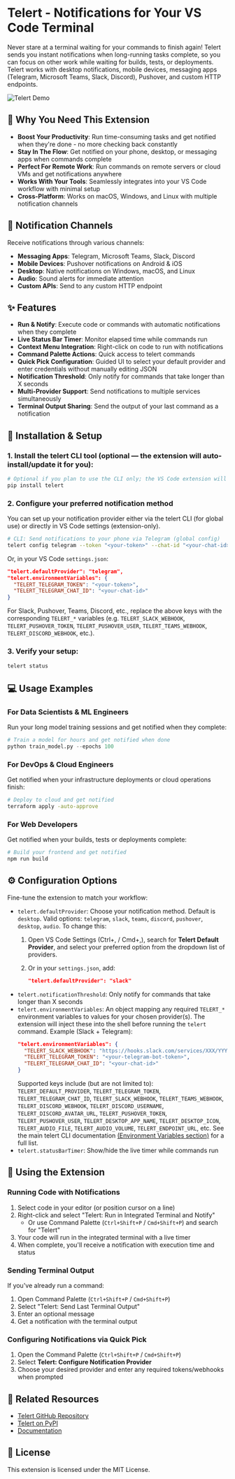 # Telert - Notifications for Your VS Code Terminal

Never stare at a terminal waiting for your commands to finish again! Telert sends you instant notifications when long-running tasks complete, so you can focus on other work while waiting for builds, tests, or deployments. Telert works with desktop notifications, mobile devices, messaging apps (Telegram, Microsoft Teams, Slack, Discord), Pushover, and custom HTTP endpoints.

![Telert Demo](https://raw.githubusercontent.com/navig-me/telert/main/docs/telert-demo.gif)

## 🚀 Why You Need This Extension

- **Boost Your Productivity**: Run time-consuming tasks and get notified when they're done - no more checking back constantly
- **Stay In The Flow**: Get notified on your phone, desktop, or messaging apps when commands complete
- **Perfect For Remote Work**: Run commands on remote servers or cloud VMs and get notifications anywhere
- **Works With Your Tools**: Seamlessly integrates into your VS Code workflow with minimal setup
- **Cross-Platform**: Works on macOS, Windows, and Linux with multiple notification channels

## 📱 Notification Channels

Receive notifications through various channels:

- **Messaging Apps**: Telegram, Microsoft Teams, Slack, Discord
- **Mobile Devices**: Pushover notifications on Android & iOS 
- **Desktop**: Native notifications on Windows, macOS, and Linux
- **Audio**: Sound alerts for immediate attention
- **Custom APIs**: Send to any custom HTTP endpoint

## ✨ Features

- **Run & Notify**: Execute code or commands with automatic notifications when they complete
- **Live Status Bar Timer**: Monitor elapsed time while commands run
- **Context Menu Integration**: Right-click on code to run with notifications
- **Command Palette Actions**: Quick access to telert commands
- **Quick Pick Configuration**: Guided UI to select your default provider and enter credentials without manually editing JSON
- **Notification Threshold**: Only notify for commands that take longer than X seconds
- **Multi-Provider Support**: Send notifications to multiple services simultaneously
- **Terminal Output Sharing**: Send the output of your last command as a notification

## 🔧 Installation & Setup

### 1. Install the telert CLI tool (optional — the extension will auto-install/update it for you):

```bash
# Optional if you plan to use the CLI only; the VS Code extension will auto-install/update it
pip install telert
```

### 2. Configure your preferred notification method

You can set up your notification provider either via the telert CLI (for global use) or directly in VS Code settings (extension-only).

```bash
# CLI: Send notifications to your phone via Telegram (global config)
telert config telegram --token "<your-token>" --chat-id "<your-chat-id>" --set-default
```

Or, in your VS Code `settings.json`:

```json
"telert.defaultProvider": "telegram",
"telert.environmentVariables": {
  "TELERT_TELEGRAM_TOKEN": "<your-token>",
  "TELERT_TELEGRAM_CHAT_ID": "<your-chat-id>"
}
```

For Slack, Pushover, Teams, Discord, etc., replace the above keys with the corresponding `TELERT_*` variables (e.g. `TELERT_SLACK_WEBHOOK`, `TELERT_PUSHOVER_TOKEN`, `TELERT_PUSHOVER_USER`, `TELERT_TEAMS_WEBHOOK`, `TELERT_DISCORD_WEBHOOK`, etc.).

### 3. Verify your setup:

```bash
telert status
```

## 💻 Usage Examples

### For Data Scientists & ML Engineers

Run your long model training sessions and get notified when they complete:

```python
# Train a model for hours and get notified when done
python train_model.py --epochs 100
```

### For DevOps & Cloud Engineers

Get notified when your infrastructure deployments or cloud operations finish:

```bash
# Deploy to cloud and get notified
terraform apply -auto-approve
```

### For Web Developers

Get notified when your builds, tests or deployments complete:

```bash
# Build your frontend and get notified
npm run build
```

## ⚙️ Configuration Options

Fine-tune the extension to match your workflow:

* `telert.defaultProvider`: Choose your notification method. Default is `desktop`. Valid options: `telegram`, `slack`, `teams`, `discord`, `pushover`, `desktop`, `audio`.
  To change this:
  1. Open VS Code Settings (Ctrl+, / Cmd+,), search for **Telert Default Provider**, and select your preferred option from the dropdown list of providers.
  2. Or in your `settings.json`, add:

     ```json
     "telert.defaultProvider": "slack"
     ```
* `telert.notificationThreshold`: Only notify for commands that take longer than X seconds
* `telert.environmentVariables`: An object mapping any required `TELERT_*` environment variables to values for your chosen provider(s). The extension will inject these into the shell before running the `telert` command.
  Example (Slack + Telegram):
  ```json
  "telert.environmentVariables": {
    "TELERT_SLACK_WEBHOOK": "https://hooks.slack.com/services/XXX/YYY/ZZZ",
    "TELERT_TELEGRAM_TOKEN": "<your-telegram-bot-token>",
    "TELERT_TELEGRAM_CHAT_ID": "<your-chat-id>"
  }
  ```
  Supported keys include (but are not limited to):
  `TELERT_DEFAULT_PROVIDER`, `TELERT_TELEGRAM_TOKEN`, `TELERT_TELEGRAM_CHAT_ID`,
  `TELERT_SLACK_WEBHOOK`, `TELERT_TEAMS_WEBHOOK`, `TELERT_DISCORD_WEBHOOK`,
  `TELERT_DISCORD_USERNAME`, `TELERT_DISCORD_AVATAR_URL`, `TELERT_PUSHOVER_TOKEN`,
  `TELERT_PUSHOVER_USER`, `TELERT_DESKTOP_APP_NAME`, `TELERT_DESKTOP_ICON`,
  `TELERT_AUDIO_FILE`, `TELERT_AUDIO_VOLUME`, `TELERT_ENDPOINT_URL`, etc.
  See the main telert CLI documentation [(Environment Variables section)](https://github.com/navig-me/telert/?tab=readme-ov-file#-environment-variables) for a full list.
* `telert.statusBarTimer`: Show/hide the live timer while commands run

## 🧩 Using the Extension

### Running Code with Notifications

1. Select code in your editor (or position cursor on a line)
2. Right-click and select "Telert: Run in Integrated Terminal and Notify"
   - Or use Command Palette (`Ctrl+Shift+P` / `Cmd+Shift+P`) and search for "Telert"
3. Your code will run in the integrated terminal with a live timer
4. When complete, you'll receive a notification with execution time and status

### Sending Terminal Output

If you've already run a command:

1. Open Command Palette (`Ctrl+Shift+P` / `Cmd+Shift+P`)
2. Select "Telert: Send Last Terminal Output"
3. Enter an optional message
4. Get a notification with the terminal output

### Configuring Notifications via Quick Pick

1. Open the Command Palette (`Ctrl+Shift+P` / `Cmd+Shift+P`)
2. Select **Telert: Configure Notification Provider**
3. Choose your desired provider and enter any required tokens/webhooks when prompted

## 🔗 Related Resources

- [Telert GitHub Repository](https://github.com/navig-me/telert)
- [Telert on PyPI](https://pypi.org/project/telert/)
- [Documentation](https://github.com/navig-me/telert/blob/main/README.md)

## 📝 License

This extension is licensed under the MIT License.